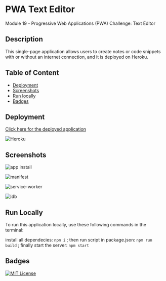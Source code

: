 
# PWA Text Editor

Module 19 - Progressive Web Applications (PWA) Challenge: Text Editor

## Description
This single-page application allows users to create notes or code snippets with or without an internet connection, and it is deployed on Heroku.




## Table of Content

* [Deployment](#deployment)
* [Screenshots](#screenshots)
* [Run locally](#run-locally)
* [Badges](#badges)

## Deployment

[Click here for the deployed application](https://thawing-castle-89687.herokuapp.com/)


![Heroku](https://camo.githubusercontent.com/6979881d5a96b7b18a057083bb8aeb87ba35fc279452e29034c1e1c49ade0636/68747470733a2f2f7777772e6865726f6b7563646e2e636f6d2f6465706c6f792f627574746f6e2e737667)
## Screenshots

![app install](https://user-images.githubusercontent.com/112605297/226252019-e8b343a3-eec3-4cc0-ad43-c99d7b36ea99.png)

![manifest](https://user-images.githubusercontent.com/112605297/226252026-723e7fac-f237-41e7-b861-5cc1d9a33c01.png)

![service-worker](https://user-images.githubusercontent.com/112605297/226252032-39a9dcbc-f711-4374-841a-ce0a1bdaee30.png)

![idb](https://user-images.githubusercontent.com/112605297/226252023-76896107-ead3-4b08-8d77-f865fdc507fa.png)

## Run Locally

To run this application locally, use these following commands in the terminal:

install all dependecies:
    ```
    npm i
    ```
; then run script in package.json:
    ```
    npm run build
    ```
;  finally start the server:
    ```
    npm start
    ```


## Badges

[![MIT License](https://img.shields.io/badge/License-MIT-green.svg)](https://choosealicense.com/licenses/mit/)

